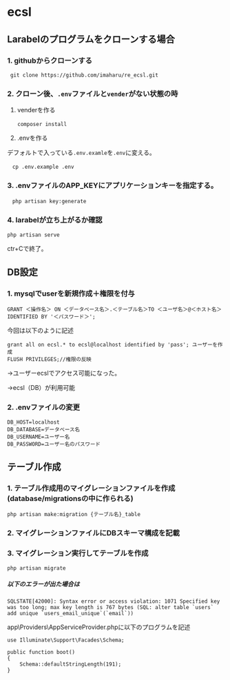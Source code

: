 # ecsl
## Larabelのプログラムをクローンする場合
### 1. githubからクローンする
```
 git clone https://github.com/imaharu/re_ecsl.git
```
### 2. クローン後、`.env`ファイルと`vender`がない状態の時
  1. venderを作る
```
　　composer install
```
  2. .envを作る

  デフォルトで入っている`.env.examle`を`.env`に変える。
```
　cp .env.example .env
```

### 3. .envファイルのAPP_KEYにアプリケーションキーを指定する。
```
　php artisan key:generate
```

### 4. larabelが立ち上がるか確認
```
php artisan serve
```
ctr+Cで終了。


## DB設定
### 1. mysqlでuserを新規作成＋権限を付与
```
GRANT ＜操作名＞ ON ＜データベース名＞.＜テーブル名＞TO ＜ユーザ名＞@＜ホスト名＞ IDENTIFIED BY '＜パスワード＞';
```
今回は以下のように記述
```
grant all on ecsl.* to ecsl@localhost identified by 'pass'; ユーザーを作成
FLUSH PRIVILEGES;//権限の反映
```
→ユーザーecslでアクセス可能になった。

→ecsl（DB）が利用可能
### 2. .envファイルの変更
```
DB_HOST=localhost
DB_DATABASE=データベース名
DB_USERNAME=ユーザー名
DB_PASSWORD=ユーザー名のパスワード
```

## テーブル作成
### 1. テーブル作成用のマイグレーションファイルを作成　(database/migrationsの中に作られる)
```
php artisan make:migration {テーブル名}_table
```
### 2. マイグレーションファイルにDBスキーマ構成を記載　
### 3. マイグレーション実行してテーブルを作成
```
php artisan migrate
```
##### 以下のエラーが出た場合は
```
SQLSTATE[42000]: Syntax error or access violation: 1071 Specified key was too long; max key length is 767 bytes (SQL: alter table `users` add unique `users_email_unique`(`email`))
```

app\Providers\AppServiceProvider.phpに以下のプログラムを記述
```
use Illuminate\Support\Facades\Schema;

public function boot()
{
    Schema::defaultStringLength(191);
}
```
